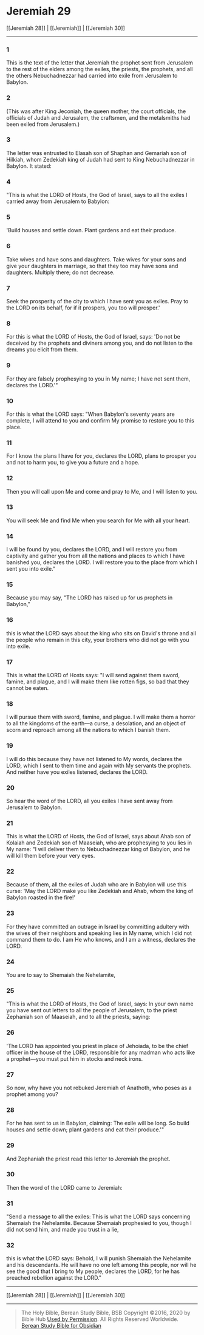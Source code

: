 # Jeremiah 29

[[Jeremiah 28]] | [[Jeremiah]] | [[Jeremiah 30]]

---

### 1
This is the text of the letter that Jeremiah the prophet sent from Jerusalem to the rest of the elders among the exiles, the priests, the prophets, and all the others Nebuchadnezzar had carried into exile from Jerusalem to Babylon.

### 2
(This was after King Jeconiah, the queen mother, the court officials, the officials of Judah and Jerusalem, the craftsmen, and the metalsmiths had been exiled from Jerusalem.)

### 3
The letter was entrusted to Elasah son of Shaphan and Gemariah son of Hilkiah, whom Zedekiah king of Judah had sent to King Nebuchadnezzar in Babylon. It stated:

### 4
"This is what the LORD of Hosts, the God of Israel, says to all the exiles I carried away from Jerusalem to Babylon:

### 5
'Build houses and settle down. Plant gardens and eat their produce.

### 6
Take wives and have sons and daughters. Take wives for your sons and give your daughters in marriage, so that they too may have sons and daughters. Multiply there; do not decrease.

### 7
Seek the prosperity of the city to which I have sent you as exiles. Pray to the LORD on its behalf, for if it prospers, you too will prosper.'

### 8
For this is what the LORD of Hosts, the God of Israel, says: 'Do not be deceived by the prophets and diviners among you, and do not listen to the dreams you elicit from them.

### 9
For they are falsely prophesying to you in My name; I have not sent them, declares the LORD.'"

### 10
For this is what the LORD says: "When Babylon's seventy years are complete, I will attend to you and confirm My promise to restore you to this place.

### 11
For I know the plans I have for you, declares the LORD, plans to prosper you and not to harm you, to give you a future and a hope.

### 12
Then you will call upon Me and come and pray to Me, and I will listen to you.

### 13
You will seek Me and find Me when you search for Me with all your heart.

### 14
I will be found by you, declares the LORD, and I will restore you from captivity and gather you from all the nations and places to which I have banished you, declares the LORD. I will restore you to the place from which I sent you into exile."

### 15
Because you may say, "The LORD has raised up for us prophets in Babylon,"

### 16
this is what the LORD says about the king who sits on David's throne and all the people who remain in this city, your brothers who did not go with you into exile.

### 17
This is what the LORD of Hosts says: "I will send against them sword, famine, and plague, and I will make them like rotten figs, so bad that they cannot be eaten.

### 18
I will pursue them with sword, famine, and plague. I will make them a horror to all the kingdoms of the earth—a curse, a desolation, and an object of scorn and reproach among all the nations to which I banish them.

### 19
I will do this because they have not listened to My words, declares the LORD, which I sent to them time and again with My servants the prophets. And neither have you exiles listened, declares the LORD.

### 20
So hear the word of the LORD, all you exiles I have sent away from Jerusalem to Babylon.

### 21
This is what the LORD of Hosts, the God of Israel, says about Ahab son of Kolaiah and Zedekiah son of Maaseiah, who are prophesying to you lies in My name: "I will deliver them to Nebuchadnezzar king of Babylon, and he will kill them before your very eyes.

### 22
Because of them, all the exiles of Judah who are in Babylon will use this curse: 'May the LORD make you like Zedekiah and Ahab, whom the king of Babylon roasted in the fire!'

### 23
For they have committed an outrage in Israel by committing adultery with the wives of their neighbors and speaking lies in My name, which I did not command them to do. I am He who knows, and I am a witness, declares the LORD.

### 24
You are to say to Shemaiah the Nehelamite,

### 25
"This is what the LORD of Hosts, the God of Israel, says: In your own name you have sent out letters to all the people of Jerusalem, to the priest Zephaniah son of Maaseiah, and to all the priests, saying:

### 26
'The LORD has appointed you priest in place of Jehoiada, to be the chief officer in the house of the LORD, responsible for any madman who acts like a prophet—you must put him in stocks and neck irons.

### 27
So now, why have you not rebuked Jeremiah of Anathoth, who poses as a prophet among you?

### 28
For he has sent to us in Babylon, claiming: The exile will be long. So build houses and settle down; plant gardens and eat their produce.'"

### 29
And Zephaniah the priest read this letter to Jeremiah the prophet.

### 30
Then the word of the LORD came to Jeremiah:

### 31
"Send a message to all the exiles: This is what the LORD says concerning Shemaiah the Nehelamite. Because Shemaiah prophesied to you, though I did not send him, and made you trust in a lie,

### 32
this is what the LORD says: Behold, I will punish Shemaiah the Nehelamite and his descendants. He will have no one left among this people, nor will he see the good that I bring to My people, declares the LORD, for he has preached rebellion against the LORD."

---

[[Jeremiah 28]] | [[Jeremiah]] | [[Jeremiah 30]]

---

> The Holy Bible, Berean Study Bible, BSB
> Copyright &copy;2016, 2020 by Bible Hub
> [Used by Permission](https://berean.bible/terms.htm). All Rights Reserved Worldwide.
> [Berean Study Bible for Obsidian](https://github.com/gapmiss/berean-study-bible-for-obsidian)

